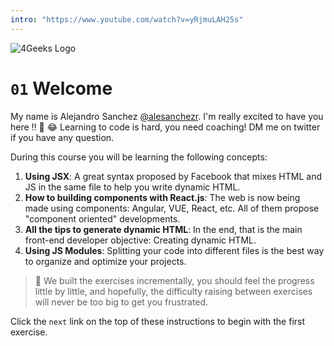 ```yaml
---
intro: "https://www.youtube.com/watch?v=yRjmuLAH25s"
---
```


![4Geeks Logo](https://ucarecdn.com/7df7942f-cad6-48a0-8dc4-8d8fe0e12985/-/resize/200x/)

# `01` Welcome

My name is Alejandro Sanchez [@alesanchezr](https://twitter.com/alesanchezr). I'm really excited to have you here !! 🎉 😂
Learning to code is hard, you need coaching! DM me on twitter if you have any question.

During this course you will be learning the following concepts:

1. **Using JSX**: A great syntax proposed by Facebook that mixes HTML and JS in the same file to help you write dynamic HTML.
2. **How to building components with React.js**: The web is now being made using components: Angular, VUE, React, etc. All of them propose "component oriented" developments.  
3. **All the tips to generate dynamic HTML**: In the end, that is the main front-end developer objective: Creating dynamic HTML.  
4. **Using JS Modules**: Splitting your code into different files is the best way to organize and optimize your projects.  

> :small_blue_diamond: We built the exercises incrementally, you should feel the progress little by little, and hopefully, the difficulty raising between exercises will never be too big to get you frustrated.

Click the `next` link on the top of these instructions to begin with the first exercise.
